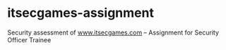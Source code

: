 # itsecgames-assignment
Security assessment of www.itsecgames.com – Assignment for Security Officer Trainee

